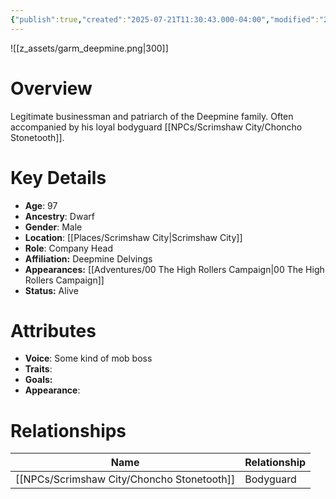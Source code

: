 ```yaml
---
{"publish":true,"created":"2025-07-21T11:30:43.000-04:00","modified":"2025-10-22T09:15:39.452-04:00","published":"2025-10-22T09:15:39.452-04:00","cssclasses":"","Age":"97","Ancestry":["Dwarf"],"Gender":"Male","Location":["[[Scrimshaw City]]"],"Role":["Company Head"],"Affiliation":["Deepmine Delvings"],"Appearances":["[[00 The High Rollers Campaign]]"],"Status":"Alive","Authors":["Jordan"]}
---
```


![[z_assets/garm_deepmine.png|300]]

# Overview
Legitimate businessman and patriarch of the Deepmine family. Often accompanied by his loyal bodyguard [[NPCs/Scrimshaw City/Choncho Stonetooth]].

# Key Details
- **Age**: 97
- **Ancestry**: Dwarf
- **Gender**: Male
- **Location**: [[Places/Scrimshaw City\|Scrimshaw City]]
- **Role**: Company Head
- **Affiliation:** Deepmine Delvings
- **Appearances:** [[Adventures/00 The High Rollers Campaign\|00 The High Rollers Campaign]]
- **Status:** Alive

# Attributes
- **Voice**: Some kind of mob boss
- **Traits**: 
- **Goals:** 
- **Appearance**: 

# Relationships

| Name                   | Relationship |
| ---------------------- | ------------ |
| [[NPCs/Scrimshaw City/Choncho Stonetooth]] | Bodyguard    |
